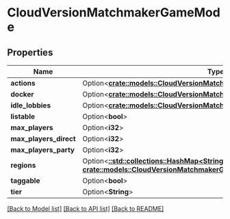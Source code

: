 # CloudVersionMatchmakerGameMode

## Properties

Name | Type | Description | Notes
------------ | ------------- | ------------- | -------------
**actions** | Option<[**crate::models::CloudVersionMatchmakerGameModeActions**](CloudVersionMatchmakerGameModeActions.md)> |  | [optional]
**docker** | Option<[**crate::models::CloudVersionMatchmakerGameModeRuntimeDocker**](CloudVersionMatchmakerGameModeRuntimeDocker.md)> |  | [optional]
**idle_lobbies** | Option<[**crate::models::CloudVersionMatchmakerGameModeIdleLobbiesConfig**](CloudVersionMatchmakerGameModeIdleLobbiesConfig.md)> |  | [optional]
**listable** | Option<**bool**> |  | [optional]
**max_players** | Option<**i32**> |  | [optional]
**max_players_direct** | Option<**i32**> |  | [optional]
**max_players_party** | Option<**i32**> |  | [optional]
**regions** | Option<[**::std::collections::HashMap<String, crate::models::CloudVersionMatchmakerGameModeRegion>**](CloudVersionMatchmakerGameModeRegion.md)> |  | [optional]
**taggable** | Option<**bool**> |  | [optional]
**tier** | Option<**String**> |  | [optional]

[[Back to Model list]](../README.md#documentation-for-models) [[Back to API list]](../README.md#documentation-for-api-endpoints) [[Back to README]](../README.md)


